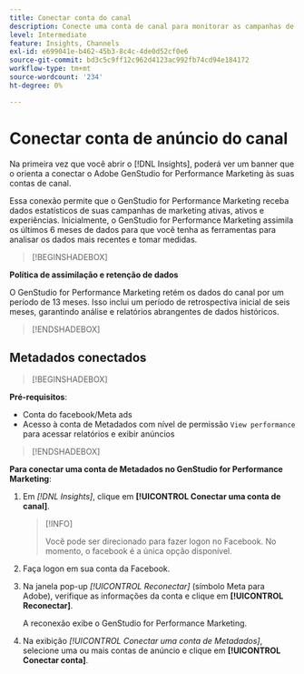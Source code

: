 ```yaml
---
title: Conectar conta do canal
description: Conecte uma conta de canal para monitorar as campanhas de marketing e o desempenho do ativo do Adobe GenStudio for Performance Marketing.
level: Intermediate
feature: Insights, Channels
exl-id: e699041e-b462-45b3-8c4c-4de0d52cf0e6
source-git-commit: bd3c5c9ff12c962d4123ac992fb74cd94e184172
workflow-type: tm+mt
source-wordcount: '234'
ht-degree: 0%

---
```


# Conectar conta de anúncio do canal

Na primeira vez que você abrir o [!DNL Insights], poderá ver um banner que o orienta a conectar o Adobe GenStudio for Performance Marketing às suas contas de canal.

Essa conexão permite que o GenStudio for Performance Marketing receba dados estatísticos de suas campanhas de marketing ativas, ativos e experiências. Inicialmente, o GenStudio for Performance Marketing assimila os últimos 6 meses de dados para que você tenha as ferramentas para analisar os dados mais recentes e tomar medidas.

>[!BEGINSHADEBOX]

**Política de assimilação e retenção de dados**

O GenStudio for Performance Marketing retém os dados do canal por um período de 13 meses. Isso inclui um período de retrospectiva inicial de seis meses, garantindo análise e relatórios abrangentes de dados históricos.

>[!ENDSHADEBOX]

## Metadados conectados

>[!BEGINSHADEBOX]

**Pré-requisitos**:

- Conta do facebook/Meta ads
- Acesso à conta de Metadados com nível de permissão `View performance` para acessar relatórios e exibir anúncios

>[!ENDSHADEBOX]

**Para conectar uma conta de Metadados no GenStudio for Performance Marketing**:

1. Em _[!DNL Insights]_, clique em **[!UICONTROL Conectar uma conta de canal]**.

   >[!INFO]
   >
   >Você pode ser direcionado para fazer logon no Facebook. No momento, o facebook é a única opção disponível.

1. Faça logon em sua conta da Facebook.

1. Na janela pop-up _[!UICONTROL Reconectar]_ (símbolo Meta para Adobe), verifique as informações da conta e clique em **[!UICONTROL Reconectar]**.

   A reconexão exibe o GenStudio for Performance Marketing.

1. Na exibição _[!UICONTROL Conectar uma conta de Metadados]_, selecione uma ou mais contas de anúncio e clique em **[!UICONTROL Conectar conta]**.
<!--
>[!INFO]
>
>You may receive an error if you previously enrolled the channel account with GenStudio for Performance Marketing.

The new user experience shows a banner to connect an account. There is not option to connect yet after you have one connection.
-->
